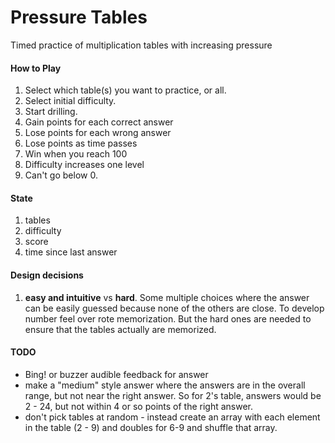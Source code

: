 # Pressure Tables

Timed practice of multiplication tables with increasing pressure

#### How to Play

1. Select which table(s) you want to practice, or all.
2. Select initial difficulty.
3. Start drilling.
4. Gain points for each correct answer
5. Lose points for each wrong answer
6. Lose points as time passes
7. Win when you reach 100
8. Difficulty increases one level
9. Can't go below 0.

#### State

1. tables
2. difficulty
3. score
4. time since last answer

#### Design decisions

1. **easy and intuitive** vs **hard**. Some multiple choices where the answer
can be easily guessed because none of the others are close. To develop number feel over
rote memorization. But the hard ones are needed to ensure that the tables actually are memorized.

#### TODO

* Bing! or buzzer audible feedback for answer
* make a "medium" style answer where the answers are in the overall range,
but not near the right answer. So for 2's table, answers would be 2 - 24, but
not within 4 or so points of the right answer.
* don't pick tables at random - instead create an array with each element in the table
(2 - 9) and doubles for 6-9 and shuffle that array.
